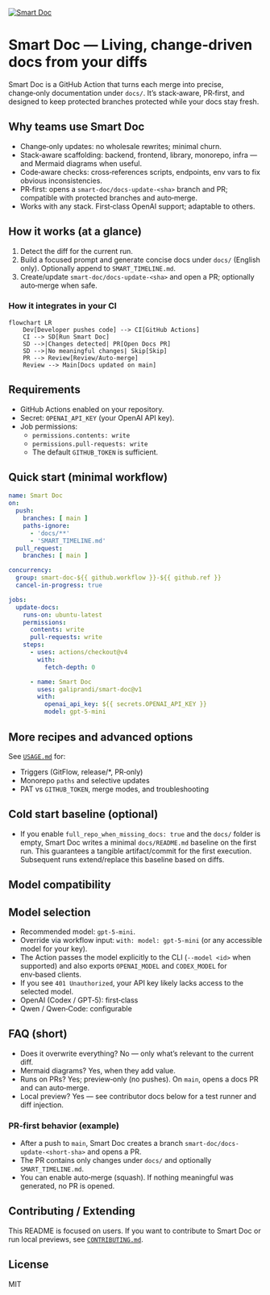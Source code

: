 [![Smart Doc](https://github.com/galiprandi/smart-doc/actions/workflows/smart-doc.yml/badge.svg?branch=main)](https://github.com/galiprandi/smart-doc/actions/workflows/smart-doc.yml)

# Smart Doc — Living, change‑driven docs from your diffs

Smart Doc is a GitHub Action that turns each merge into precise, change‑only documentation under `docs/`. It’s stack‑aware, PR‑first, and designed to keep protected branches protected while your docs stay fresh.

## Why teams use Smart Doc
- Change‑only updates: no wholesale rewrites; minimal churn.
- Stack‑aware scaffolding: backend, frontend, library, monorepo, infra — and Mermaid diagrams when useful.
- Code‑aware checks: cross‑references scripts, endpoints, env vars to fix obvious inconsistencies.
- PR‑first: opens a `smart-doc/docs-update-<sha>` branch and PR; compatible with protected branches and auto‑merge.
- Works with any stack. First‑class OpenAI support; adaptable to others.

## How it works (at a glance)
1) Detect the diff for the current run.
2) Build a focused prompt and generate concise docs under `docs/` (English only). Optionally append to `SMART_TIMELINE.md`.
3) Create/update `smart-doc/docs-update-<sha>` and open a PR; optionally auto‑merge when safe.

### How it integrates in your CI
```mermaid
flowchart LR
    Dev[Developer pushes code] --> CI[GitHub Actions]
    CI --> SD[Run Smart Doc]
    SD -->|Changes detected| PR[Open Docs PR]
    SD -->|No meaningful changes| Skip[Skip]
    PR --> Review[Review/Auto-merge]
    Review --> Main[Docs updated on main]
```

## Requirements
- GitHub Actions enabled on your repository.
- Secret: `OPENAI_API_KEY` (your OpenAI API key).
- Job permissions:
  - `permissions.contents: write`
  - `permissions.pull-requests: write`
  - The default `GITHUB_TOKEN` is sufficient.

## Quick start (minimal workflow)
```yaml
name: Smart Doc
on:
  push:
    branches: [ main ]
    paths-ignore:
      - 'docs/**'
      - 'SMART_TIMELINE.md'
  pull_request:
    branches: [ main ]

concurrency:
  group: smart-doc-${{ github.workflow }}-${{ github.ref }}
  cancel-in-progress: true

jobs:
  update-docs:
    runs-on: ubuntu-latest
    permissions:
      contents: write
      pull-requests: write
    steps:
      - uses: actions/checkout@v4
        with:
          fetch-depth: 0

      - name: Smart Doc
        uses: galiprandi/smart-doc@v1
        with:
          openai_api_key: ${{ secrets.OPENAI_API_KEY }}
          model: gpt-5-mini
```

## More recipes and advanced options
See [`USAGE.md`](./USAGE.md) for:
- Triggers (GitFlow, release/*, PR‑only)
- Monorepo `paths` and selective updates
- PAT vs `GITHUB_TOKEN`, merge modes, and troubleshooting

## Cold start baseline (optional)

- If you enable `full_repo_when_missing_docs: true` and the `docs/` folder is empty, Smart Doc writes a minimal `docs/README.md` baseline on the first run. This guarantees a tangible artifact/commit for the first execution. Subsequent runs extend/replace this baseline based on diffs.

## Model compatibility

## Model selection
- Recommended model: `gpt-5-mini`.
- Override via workflow input: `with: model: gpt-5-mini` (or any accessible model for your key).
- The Action passes the model explicitly to the CLI (`--model <id>` when supported) and also exports `OPENAI_MODEL` and `CODEX_MODEL` for env‑based clients.
- If you see `401 Unauthorized`, your API key likely lacks access to the selected model.
- OpenAI (Codex / GPT‑5): first‑class
- Qwen / Qwen‑Code: configurable

## FAQ (short)
- Does it overwrite everything? No — only what’s relevant to the current diff.
- Mermaid diagrams? Yes, when they add value.
- Runs on PRs? Yes; preview‑only (no pushes). On `main`, opens a docs PR and can auto‑merge.
- Local preview? Yes — see contributor docs below for a test runner and diff injection.

### PR‑first behavior (example)
- After a push to `main`, Smart Doc creates a branch `smart-doc/docs-update-<short-sha>` and opens a PR.
- The PR contains only changes under `docs/` and optionally `SMART_TIMELINE.md`.
- You can enable auto‑merge (squash). If nothing meaningful was generated, no PR is opened.

## Contributing / Extending
This README is focused on users. If you want to contribute to Smart Doc or run local previews, see [`CONTRIBUTING.md`](./CONTRIBUTING.md).

## License
MIT

<!-- render-ping: 2025-09-12 -->
